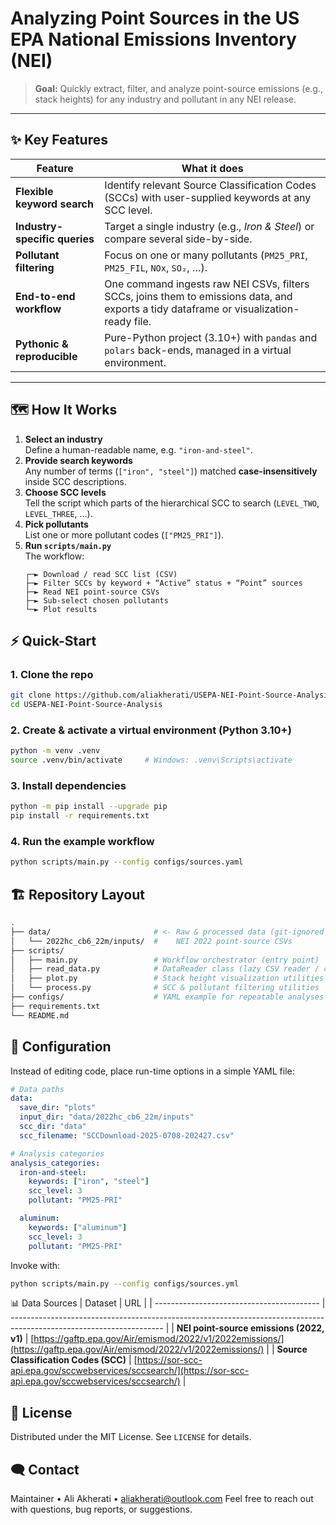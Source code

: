 # Analyzing Point Sources in the US EPA National Emissions Inventory (NEI)

> **Goal:** Quickly extract, filter, and analyze point-source emissions (e.g., stack heights) for any industry and pollutant in any NEI release.

---

## ✨ Key Features

| Feature                       | What it does                                                                                                                            |
| ----------------------------- | --------------------------------------------------------------------------------------------------------------------------------------- |
| **Flexible keyword search**   | Identify relevant Source Classification Codes (SCCs) with user-supplied keywords at any SCC level.                                      |
| **Industry-specific queries** | Target a single industry (e.g., _Iron & Steel_) or compare several side-by-side.                                                        |
| **Pollutant filtering**       | Focus on one or many pollutants (`PM25_PRI`, `PM25_FIL`, `NOx`, `SO₂`, …).                                                              |
| **End-to-end workflow**       | One command ingests raw NEI CSVs, filters SCCs, joins them to emissions data, and exports a tidy dataframe or visualization-ready file. |
| **Pythonic & reproducible**   | Pure-Python project (3.10+) with `pandas` and `polars` back-ends, managed in a virtual environment.                                     |

---

## 🗺️ How It Works

1. **Select an industry**  
   Define a human-readable name, e.g. `"iron-and-steel"`.
2. **Provide search keywords**  
   Any number of terms (`["iron", "steel"]`) matched **case-insensitively** inside SCC descriptions.
3. **Choose SCC levels**  
   Tell the script which parts of the hierarchical SCC to search (`LEVEL_TWO`, `LEVEL_THREE`, …).
4. **Pick pollutants**  
   List one or more pollutant codes (`["PM25_PRI"]`).
5. **Run `scripts/main.py`**  
   The workflow:
   ```text
   ┌─► Download / read SCC list (CSV)
   ├─► Filter SCCs by keyword + “Active” status + “Point” sources
   ├─► Read NEI point-source CSVs
   ├─► Sub-select chosen pollutants
   └─► Plot results
   ```

## ⚡ Quick-Start

### 1. Clone the repo

```bash
git clone https://github.com/aliakherati/USEPA-NEI-Point-Source-Analysis.git
cd USEPA-NEI-Point-Source-Analysis
```

### 2. Create & activate a virtual environment (Python 3.10+)

```bash
python -m venv .venv
source .venv/bin/activate     # Windows: .venv\Scripts\activate
```

### 3. Install dependencies

```bash
python -m pip install --upgrade pip
pip install -r requirements.txt
```

### 4. Run the example workflow

```bash
python scripts/main.py --config configs/sources.yaml
```

## 🏗️ Repository Layout

```bash
.
├── data/                       # <- Raw & processed data (git-ignored by default)
│   └── 2022hc_cb6_22m/inputs/  #    NEI 2022 point-source CSVs
├── scripts/
│   ├── main.py                 # Workflow orchestrator (entry point)
│   ├── read_data.py            # DataReader class (lazy CSV reader / concatenator)
│   ├── plot.py                 # Stack height visualization utilities
│   └── process.py              # SCC & pollutant filtering utilities
├── configs/                    # YAML example for repeatable analyses
├── requirements.txt
└── README.md
```

## 🔧 Configuration

Instead of editing code, place run-time options in a simple YAML file:

```yaml
# Data paths
data:
  save_dir: "plots"
  input_dir: "data/2022hc_cb6_22m/inputs"
  scc_dir: "data"
  scc_filename: "SCCDownload-2025-0708-202427.csv"

# Analysis categories
analysis_categories:
  iron-and-steel:
    keywords: ["iron", "steel"]
    scc_level: 3
    pollutant: "PM25-PRI"

  aluminum:
    keywords: ["aluminum"]
    scc_level: 3
    pollutant: "PM25-PRI"
```

Invoke with:

```bash
python scripts/main.py --config configs/sources.yml
```

📊 Data Sources
| Dataset | URL |
| ----------------------------------------- | -------------------------------------------------------------------------------------------------------------------- |
| **NEI point-source emissions (2022, v1)** | [https://gaftp.epa.gov/Air/emismod/2022/v1/2022emissions/](https://gaftp.epa.gov/Air/emismod/2022/v1/2022emissions/) |
| **Source Classification Codes (SCC)** | [https://sor-scc-api.epa.gov/sccwebservices/sccsearch/](https://sor-scc-api.epa.gov/sccwebservices/sccsearch/) |

## 📜 License

Distributed under the MIT License. See `LICENSE` for details.

## 🗨️ Contact

Maintainer • Ali Akherati • aliakherati@outlook.com
Feel free to reach out with questions, bug reports, or suggestions.
